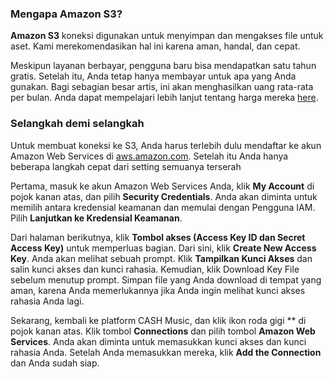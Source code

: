### Mengapa Amazon S3?

**Amazon S3** koneksi digunakan untuk menyimpan dan mengakses file untuk aset. Kami merekomendasikan hal ini karena aman, handal, dan cepat.

Meskipun layanan berbayar, pengguna baru bisa mendapatkan satu tahun gratis. Setelah itu, Anda tetap hanya membayar untuk apa yang Anda gunakan. Bagi sebagian besar artis, ini akan menghasilkan uang rata-rata per bulan. Anda dapat mempelajari lebih lanjut tentang harga mereka <a href="http://aws.amazon.com/s3/pricing/" target="_blank">here</a>.

### Selangkah demi selangkah

Untuk membuat koneksi ke S3, Anda harus terlebih dulu mendaftar ke akun Amazon Web Services di
<a href="http://aws.amazon.com/" target="_blank">aws.amazon.com</a>. Setelah itu Anda hanya beberapa langkah cepat dari setting
semuanya terserah

Pertama, masuk ke akun Amazon Web Services Anda, klik **My Account** di pojok kanan atas, dan pilih **Security Credentials**. Anda akan diminta untuk memilih antara kredensial keamanan dan memulai dengan Pengguna IAM. Pilih **Lanjutkan ke Kredensial Keamanan**.

Dari halaman berikutnya, klik **Tombol akses (Access Key ID dan Secret Access Key)** untuk memperluas bagian. Dari sini, klik **Create New Access Key**. Anda akan melihat sebuah prompt. Klik **Tampilkan Kunci Akses** dan salin kunci akses dan kunci rahasia. Kemudian, klik Download Key File sebelum menutup prompt. Simpan file yang Anda download di tempat yang aman, karena Anda memerlukannya jika Anda ingin melihat kunci akses rahasia Anda lagi.

Sekarang, kembali ke platform CASH Music, dan klik ikon roda gigi **<i class = "icon icon-cog"> </i> di pojok kanan atas. Klik tombol **Connections** dan pilih tombol **Amazon Web Services**. Anda akan diminta untuk memasukkan kunci akses dan kunci rahasia Anda. Setelah Anda memasukkan mereka, klik **Add the Connection** dan Anda sudah siap.
